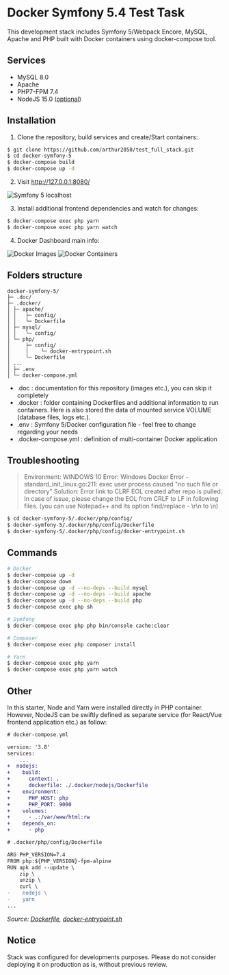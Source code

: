# Docker Symfony 5.4 Test Task 

This development stack includes Symfony 5/Webpack Encore, MySQL, Apache and PHP built with Docker containers using docker-compose tool.

## Services

- MySQL 8.0
- Apache
- PHP7-FPM 7.4
- NodeJS 15.0 ([optional](#other))

## Installation
1. Clone the repository, build services and create/Start containers:
```sh
$ git clone https://github.com/arthur2050/test_full_stack.git
$ cd docker-symfony-5
$ docker-compose build
$ docker-compose up -d
```

2. Visit http://127.0.0.1:8080/

![Symfony 5 localhost](.doc/symfony-localhost.png)


3. Install additional frontend dependencies and watch for changes: 
```sh
$ docker-compose exec php yarn
$ docker-compose exec php yarn watch
```

4. Docker Dashboard main info: 

![Docker Images](.doc/docker-images.png)
![Docker Containers](.doc/docker-containers.png)

## Folders structure

```text
docker-symfony-5/
├─ .doc/
├─ .docker/
│ ├─ apache/
│ │   ├─ config/
│ │   └─ Dockerfile
│ ├─ mysql/
│ │   └─ config/
│ └─ php/
│     ├─ config/
│     │    └─ docker-entrypoint.sh
│     └─ Dockerfile
│ ...
│ ├─ .env
│ └─ docker-compose.yml
```

- .doc : documentation for this repository (images etc.), you can skip it completely
- .docker : folder containing Dockerfiles and additional information to run containers. Here is also stored the data of mounted service VOLUME (database files, logs etc.).
- .env : Symfony 5/Docker configuration file - feel free to change regarding your needs
- .docker-compose.yml : definition of multi-container Docker application


## Troubleshooting
> Environment: WINDOWS 10
> Error: Windows Docker Error - standard_init_linux.go:211: exec user process caused "no such file or directory"
> Solution: Error link to CLRF EOL created after repo is pulled. In case of issue, please change the EOL from CRLF to LF in following files.
> (you can use Notepad++ and its option find/replace - \r\n to \n)
```sh
$ cd docker-symfony-5/.docker/php/config/
$ docker-symfony-5/.docker/php/config/Dockerfile
$ docker-symfony-5/.docker/php/config/docker-entrypoint.sh
```

## Commands

```sh
# Docker
$ docker-compose up -d
$ docker-compose down
$ docker-compose up -d --no-deps --build mysql
$ docker-compose up -d --no-deps --build apache
$ docker-compose up -d --no-deps --build php
$ docker-compose exec php sh

# Symfony
$ docker-compose exec php php bin/console cache:clear

# Composer
$ docker-compose exec php composer install

# Yarn
$ docker-compose exec php yarn
$ docker-compose exec php yarn watch
```

## Other
In this starter, Node and Yarn were installed directly in PHP container. However, NodeJS can be swiftly defined as separate service (for React/Vue frontend application etc.) as follow:

```diff
# docker-compose.yml

version: '3.8'
services:
    ...
+  nodejs:
+    build:
+      context: .
+      dockerfile: ./.docker/nodejs/Dockerfile
+    environment:
+      PHP_HOST: php
+      PHP_PORT: 9000
+    volumes:
+      - .:/var/www/html:rw
+    depends_on:
+      - php
```
```diff
# .docker/php/config/Dockerfile

ARG PHP_VERSION=7.4
FROM php:${PHP_VERSION}-fpm-alpine
RUN apk add --update \
    zip \
    unzip \
    curl \
-    nodejs \
-    yarn
...
```

<cite>Source: [Dockerfile](.doc/nodejs/Dockerfile), [docker-entrypoint.sh](.doc/nodejs/docker-entrypoint.sh)</cite>

## Notice
Stack was configured for developments purposes. Please do not consider deploying it on production as is, without previous review.
